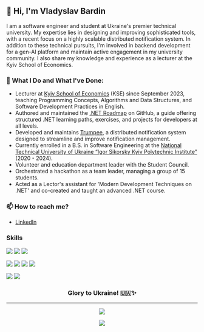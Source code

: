 ## 👋 Hi, I'm Vladyslav Bardin

I am a software engineer and student at Ukraine's premier technical university. My expertise lies in designing and improving sophisticated tools, with a recent focus on a highly scalable distributed notification system. In addition to these technical pursuits, I'm involved in backend development for a gen-AI platform and maintain active engagement in my university community. I also share my knowledge and experience as a lecturer at the Kyiv School of Economics.

### 🌱 What I Do and What I've Done:

- Lecturer at [Kyiv School of Economics](https://www.linkedin.com/school/eerc-kyiv-school-of-economics-kse-/) (KSE) since September 2023, teaching Programming Concepts, Algorithms and Data Structures, and Software Development Practices in English.
- Authored and maintained the [.NET Roadmap](https://github.com/Bardin08/dotnet-roadmap) on GitHub, a guide offering structured .NET learning paths, exercises, and projects for developers at all levels.
- Developed and maintains [Trumpee](https://github.com/trumpee), a distributed notification system designed to streamline and improve notification management.
- Currently enrolled in a B.S. in Software Engineering at the [National Technical University of Ukraine “Igor Sikorsky Kyiv Polytechnic Institute”](https://kpi.ua/en/) (2020 - 2024).
- Volunteer and education department leader with the Student Council.
- Orchestrated a hackathon as a team leader, managing a group of 15 students.
- Acted as a Lector's assistant for 'Modern Development Techniques on .NET' and co-created and taught an advanced .NET course.

### 📫 How to reach me?
- [LinkedIn](https://www.linkedin.com/in/bardin08/) 

### Skills
![](https://img.shields.io/badge/.NET-5C2D91?style=for-the-badge&logo=.net&logoColor=white)
![](https://img.shields.io/badge/C%23-239120?style=for-the-badge&logo=c-sharp&logoColor=white)
![](https://img.shields.io/badge/Python-3776AB?style=for-the-badge&logo=python&logoColor=white)

![](https://img.shields.io/badge/MySQL-00000F?style=for-the-badge&logo=mysql&logoColor=white)
![](https://img.shields.io/badge/PostgreSQL-316192?style=for-the-badge&logo=postgresql&logoColor=white)
![](https://img.shields.io/badge/MongoDB-4EA94B?style=for-the-badge&logo=mongodb&logoColor=white)
![](https://img.shields.io/badge/redis-%23DD0031.svg?&style=for-the-badge&logo=redis&logoColor=white)

![](https://img.shields.io/badge/Amazon_AWS-232F3E?style=for-the-badge&logo=amazon-aws&logoColor=white)
![](https://img.shields.io/badge/Microsoft_Azure-0089D6?style=for-the-badge&logo=microsoft-azure&logoColor=white)

<div align="center">
  <h3><strong>Glory to Ukraine! 🇺🇦✨</strong></h3>
</div>

---
<p align="center">
  <img href="#" src="https://github-readme-stats-bardin08s-projects.vercel.app/api?username=Bardin08&show_icons=true&theme=dark#gh-dark-mode-only"></img>
</p>

<p align="center">
  <img href="#" src="https://github-readme-stats-bardin08s-projects.vercel.app/api/top-langs?username=Bardin08&layout=compact&theme=dark#gh-dark-mode-only&langs_count=8"></img>
</p>
